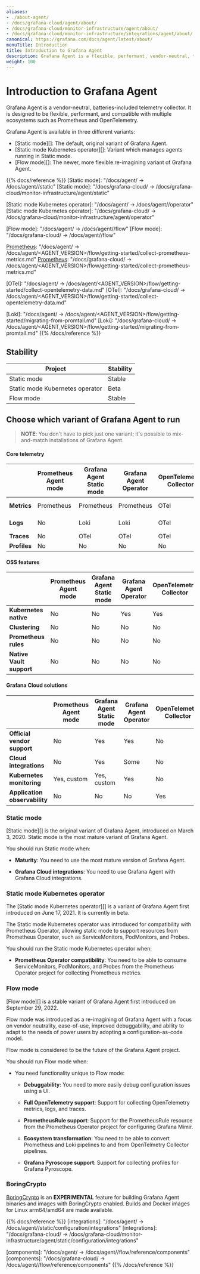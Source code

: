 ```yaml
---
aliases:
- ./about-agent/
- /docs/grafana-cloud/agent/about/
- /docs/grafana-cloud/monitor-infrastructure/agent/about/
- /docs/grafana-cloud/monitor-infrastructure/integrations/agent/about/
canonical: https://grafana.com/docs/agent/latest/about/
menuTitle: Introduction
title: Introduction to Grafana Agent
description: Grafana Agent is a flexible, performant, vendor-neutral, telemetry collector
weight: 100
---
```


# Introduction to Grafana Agent

Grafana Agent is a vendor-neutral, batteries-included telemetry collector. It
is designed to be flexible, performant, and compatible with multiple ecosystems
such as Prometheus and OpenTelemetry.

Grafana Agent is available in three different variants:

- [Static mode][]: The default, original variant of Grafana Agent.
- [Static mode Kubernetes operator][]: Variant which manages agents running in Static mode.
- [Flow mode][]: The newer, more flexible re-imagining variant of Grafana Agent.

{{% docs/reference %}}
[Static mode]: "/docs/agent/ -> /docs/agent/<AGENT VERSION>/static"
[Static mode]: "/docs/grafana-cloud/ -> /docs/grafana-cloud/monitor-infrastructure/agent/static"

[Static mode Kubernetes operator]: "/docs/agent/ -> /docs/agent/<AGENT VERSION>/operator"
[Static mode Kubernetes operator]: "/docs/grafana-cloud/ -> /docs/grafana-cloud/monitor-infrastructure/agent/operator"

[Flow mode]: "/docs/agent/ -> /docs/agent/<AGENT VERSION>/flow"
[Flow mode]: "/docs/grafana-cloud/ -> /docs/agent/<AGENT VERSION>/flow"

[Prometheus]: "/docs/agent/ -> /docs/agent/<AGENT_VERSION>/flow/getting-started/collect-prometheus-metrics.md"
[Prometheus]: "/docs/grafana-cloud/ -> /docs/agent/<AGENT_VERSION>/flow/getting-started/collect-prometheus-metrics.md"

[OTel]: "/docs/agent/ -> /docs/agent/<AGENT_VERSION>/flow/getting-started/collect-opentelemetry-data.md"
[OTel]: "/docs/grafana-cloud/ -> /docs/agent/<AGENT_VERSION>/flow/getting-started/collect-opentelemetry-data.md"

[Loki]: "/docs/agent/ -> /docs/agent/<AGENT_VERSION>/flow/getting-started/migrating-from-promtail.md"
[Loki]: "/docs/grafana-cloud/ -> /docs/agent/<AGENT_VERSION>/flow/getting-started/migrating-from-promtail.md"
{{% /docs/reference %}}

## Stability

| Project | Stability |
| ------- | --------- |
| Static mode | Stable |
| Static mode Kubernetes operator | Beta |
| Flow mode | Stable |

## Choose which variant of Grafana Agent to run

> **NOTE**: You don't have to pick just one variant; it's possible to
> mix-and-match installations of Grafana Agent.

#### Core telemetry

|  |  Prometheus Agent mode | Grafana Agent Static mode | Grafana Agent Operator | OpenTelemetry Collector | Grafana Agent Flow mode |
| -- | -- | -- | -- | -- | -- |
| **Metrics**  | Prometheus | Prometheus | Prometheus | OTel | [Prometheus][], [OTel][] |
| **Logs**     | No | Loki | Loki | OTel | [Loki][], [OTel][] |
| **Traces**   | No | OTel | OTel | OTel | [OTel][] |
| **Profiles** | No | No | No | No | Pyroscope |

#### **OSS features**

|  |  Prometheus Agent mode | Grafana Agent Static mode | Grafana Agent Operator | OpenTelemetry Collector | Grafana Agent Flow mode |
| -- | -- | -- | -- | -- | -- |
| **Kubernetes native** | No | No | Yes | Yes | Yes |
| **Clustering** | No | No | No| No | No |
| **Prometheus rules** | No | No | No | No | Yes |
| **Native Vault support** | No | No | No | No | Yes |

#### Grafana Cloud solutions

|  |  Prometheus Agent mode | Grafana Agent Static mode | Grafana Agent Operator | OpenTelemetry Collector | Grafana Agent Flow mode |
| -- | -- | -- | -- | -- | -- |
| **Official vendor support**  | No | Yes | Yes | No | Yes |
| **Cloud integrations** | No | Yes | Some | No | Some |
| **Kubernetes monitoring** | Yes, custom | Yes, custom | Yes | No | Yes |
| **Application observability** | No | No | No | Yes | Yes |

[Prometheus]: 
[OTel]: 

### Static mode

[Static mode][] is the original variant of Grafana Agent, introduced on
March 3, 2020. Static mode is the most mature variant of Grafana Agent.

You should run Static mode when:

* **Maturity**: You need to use the most mature version of Grafana Agent.

* **Grafana Cloud integrations**: You need to use Grafana Agent with Grafana Cloud integrations.

### Static mode Kubernetes operator

The [Static mode Kubernetes operator][] is a variant of Grafana Agent first
introduced on June 17, 2021. It is currently in beta.

The Static mode Kubernetes operator was introduced for compatibility with
Prometheus Operator, allowing static mode to support resources from Prometheus
Operator, such as ServiceMonitors, PodMonitors, and Probes.

You should run the Static mode Kubernetes operator when:

* **Prometheus Operator compatibility**: You need to be able to consume
  ServiceMonitors, PodMonitors, and Probes from the Prometheus Operator project
  for collecting Prometheus metrics.

### Flow mode

[Flow mode][] is a stable variant of Grafana Agent first introduced on
September 29, 2022.

Flow mode was introduced as a re-imagining of Grafana Agent with a focus on
vendor neutrality, ease-of-use, improved debuggability, and ability to adapt to
the needs of power users by adopting a configuration-as-code model.

Flow mode is considered to be the future of the Grafana Agent project.

You should run Flow mode when:

* You need functionality unique to Flow mode:

  * **Debuggability**: You need to more easily debug configuration issues using
    a UI.

  * **Full OpenTelemetry support**: Support for collecting OpenTelemetry
    metrics, logs, and traces.

  * **PrometheusRule support**: Support for the PrometheusRule resource from
    the Prometheus Operator project for configuring Grafana Mimir.

  * **Ecosystem transformation**: You need to be able to convert Prometheus and
    Loki pipelines to and from OpenTelmetry Collector pipelines.

  * **Grafana Pyroscope support**: Support for collecting profiles for Grafana
    Pyroscope.


### BoringCrypto

[BoringCrypto](https://pkg.go.dev/crypto/internal/boring) is an **EXPERIMENTAL** feature for building Grafana Agent
binaries and images with BoringCrypto enabled. Builds and Docker images for Linux arm64/amd64 are made available.

{{% docs/reference %}}
[integrations]: "/docs/agent/ -> /docs/agent/<AGENT VERSION>/static/configuration/integrations"
[integrations]: "/docs/grafana-cloud/ -> /docs/grafana-cloud/monitor-infrastructure/agent/static/configuration/integrations"

[components]: "/docs/agent/ -> /docs/agent/<AGENT VERSION>/flow/reference/components"
[components]: "/docs/grafana-cloud/ -> /docs/agent/<AGENT VERSION>/flow/reference/components"
{{% /docs/reference %}}
